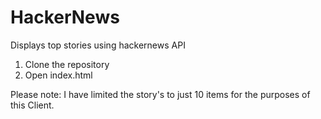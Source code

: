 # HackerNews
Displays top stories using hackernews API

1. Clone the repository
2. Open index.html

Please note: I have limited the story's to just 10 items for the purposes of this Client.
